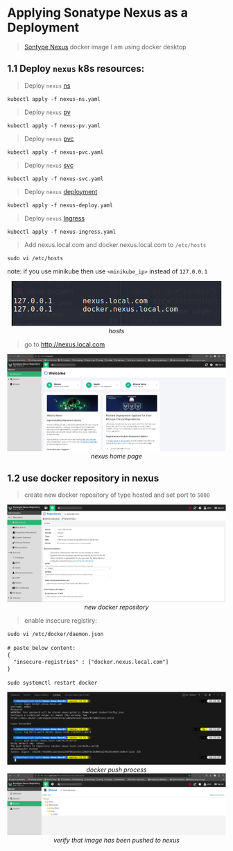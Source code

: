 # Applying Sonatype Nexus as a Deployment

> [Sontype Nexus](https://hub.docker.com/r/sonatype/nexus3/) docker image
> I am using docker desktop


## 1.1 Deploy `nexus` k8s resources:

> Deploy `nexus` [ns](./nexus-ns.yaml)

```
kubectl apply -f nexus-ns.yaml
```

> Deploy `nexus` [pv](./nexus-pv.yaml)

```
kubectl apply -f nexus-pv.yaml
```
> Deploy `nexus` [pvc](./nexus-pvc.yaml)

```
kubectl apply -f nexus-pvc.yaml
```
> Deploy `nexus` [svc](./nexus-svc.yaml)

```
kubectl apply -f nexus-svc.yaml
```
> Deploy `nexus` [deployment](./nexus-deploy.yaml)

```
kubectl apply -f nexus-deploy.yaml
```
> Deploy `nexus` [Ingress](./nexus-ingress.yaml)

```
kubectl apply -f nexus-ingress.yaml
```

> Add nexus.local.com and docker.nexus.local.com to `/etc/hosts`

```
sudo vi /etc/hosts
```
note: if you use minikube then use `<minikube_ip>` instead of `127.0.0.1`
<div align="center">
<img src="screenshots/hosts.png"><br>
<i>hosts</i>
</div>

> go to http://nexus.local.com

<div align="center">
<img src="screenshots/nexus-home-page.png">
<i>nexus home page</i>
</div>


## 1.2 use docker repository in nexus

> create new docker repository of type hosted and set port to `5000`

<div align="center">
<img src="screenshots/docker-repo.png">
<i>new docker repository</i>
</div>

> enable insecure registiry:
```
sudo vi /etc/docker/daemon.json

# paste below content:
{
  "insecure-registries" : ["docker.nexus.local.com"]
}

sudo systemctl restart docker
```
<div align="center">
<img src="screenshots/docker-push-process.png">
<i>docker push process</i>
</div>

<div align="center">
<img src="screenshots/verify-img.png">
<i>verify that image has been pushed to nexus</i>
</div>